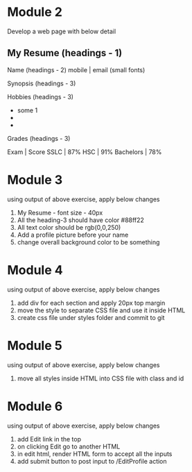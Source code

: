 # Module 2

Develop a web page with below detail

## My Resume (headings - 1)

Name (headings - 2)
mobile | email (small fonts)

Synopsis (headings - 3)

Hobbies (headings - 3)

* some 1
*
*


Grades (headings - 3)

Exam | Score
SSLC | 87%
HSC  | 91%
Bachelors | 78%

# Module 3
using output of above exercise, apply below changes

1. My Resume - font size - 40px
2. All the heading-3 should have color #88ff22
3. All text color should be rgb(0,0,250)
4. Add a profile picture before your name
5. change overall background color to be something

# Module 4

using output of above exercise, apply below changes

1. add div for each section and apply 20px top margin
2. move the style to separate CSS file and use it inside HTML 
3. create css file under styles folder and commit to git

# Module 5

using output of above exercise, apply below changes

1. move all styles inside HTML into CSS file with class and id

# Module 6
using output of above exercise, apply below changes

1. add Edit link in the top
2. on clicking Edit go to another HTML
3. in edit html, render HTML form to accept all the inputs
4. add submit button to post input to /EditProfile action
